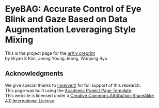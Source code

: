 # EyeBAG: Accurate Control of Eye Blink and Gaze Based on Data Augmentation Leveraging Style Mixing

This is the project page for the [arXiv preprint](https://arxiv.org/abs/2306.17391) \
by Bryan S Kim, Jeong Young Jeong, Wonjong Ryu

## Acknowledgments
We give special thanks to [Innerverz](https://innerverz.io/) for full support of this research. \
This page was built using the [Academic Project Page Template](https://github.com/eliahuhorwitz/Academic-project-page-template). \
This website is licensed under a [Creative Commons Attribution-ShareAlike 4.0 International License](http://creativecommons.org/licenses/by-sa/4.0/).
